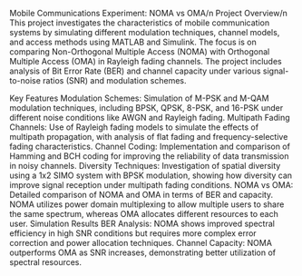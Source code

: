 Mobile Communications Experiment: NOMA vs OMA/n
Project Overview/n
This project investigates the characteristics of mobile communication systems by simulating different modulation techniques, channel models, and access methods using MATLAB and Simulink. The focus is on comparing Non-Orthogonal Multiple Access (NOMA) with Orthogonal Multiple Access (OMA) in Rayleigh fading channels. The project includes analysis of Bit Error Rate (BER) and channel capacity under various signal-to-noise ratios (SNR) and modulation schemes.

Key Features
Modulation Schemes:
Simulation of M-PSK and M-QAM modulation techniques, including BPSK, QPSK, 8-PSK, and 16-PSK under different noise conditions like AWGN and Rayleigh fading.
Multipath Fading Channels:
Use of Rayleigh fading models to simulate the effects of multipath propagation, with analysis of flat fading and frequency-selective fading characteristics.
Channel Coding:
Implementation and comparison of Hamming and BCH coding for improving the reliability of data transmission in noisy channels.
Diversity Techniques:
Investigation of spatial diversity using a 1x2 SIMO system with BPSK modulation, showing how diversity can improve signal reception under multipath fading conditions.
NOMA vs OMA:
Detailed comparison of NOMA and OMA in terms of BER and capacity. NOMA utilizes power domain multiplexing to allow multiple users to share the same spectrum, whereas OMA allocates different resources to each user.
Simulation Results
BER Analysis: NOMA shows improved spectral efficiency in high SNR conditions but requires more complex error correction and power allocation techniques.
Channel Capacity: NOMA outperforms OMA as SNR increases, demonstrating better utilization of spectral resources.
